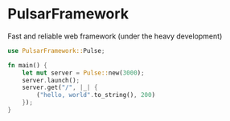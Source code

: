 # PulsarFramework

Fast and reliable web framework (under the heavy development)

```rust
use PulsarFramework::Pulse;

fn main() {
    let mut server = Pulse::new(3000);
    server.launch();
    server.get("/", |_| {
        ("hello, world".to_string(), 200)
    });
}
```